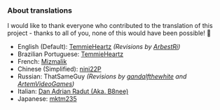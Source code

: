 ### About translations
I would like to thank everyone who contributed to the translation of this project - thanks to all of you, none of this would have been possible! 💜

- English (Default): [TemmieHeartz](https://github.com/themitosan) _(Revisions by [ArbestRi](https://github.com/ArbestRi))_
- Brazilian Portuguese: [TemmieHeartz](https://github.com/themitosan)
- French: [Mizmalik](https://github.com/Mizmalik)
- Chinese (Simplified): [nini22P](https://github.com/nini22P)
- Russian: ThatSameGuy _(Revisions by [gandalfthewhite](https://github.com/gandalfthewhite19890404) and [ArtemVideoGames](https://github.com/ArtemVideoGames))_
- Italian: [Dan Adrian Radut (Aka. B8nee)](https://github.com/B8nee)
- Japanese: [mktm235](https://github.com/mktm235)

